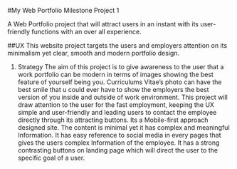 #My Web Portfolio
Milestone Project 1

A Web Portfolio project that will attract users in an instant with its user-friendly functions with an over all experience.

##UX
	This website project targets the users and employers attention on its minimalism yet clear, smooth and modern portfolio design.
1. Strategy
	The aim of this project is to give awareness to the user that a work portfolio can be modern in terms of images showing the best feature of yourself being you. Curriculums Vitae’s photo can have the best smile that u could ever have to show the employers the best version of you inside and outside of work environment. This project will draw attention to the user for the fast employment, keeping the UX simple and user-friendly and leading users to contact the employee directly through its attracting buttons. Its a Mobile-first approach designed site. The content is minimal yet it has complex and meaningful Information. It has easy reference to social media in every pages that gives the users complex Information of the employee. It has a strong contrasting buttons on landing page which will direct the user to the specific goal of a user.
